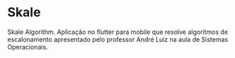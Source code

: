 # Skale
Skale Algorithm. Aplicação no flutter para mobile que resolve algoritmos de escalonamento apresentado pelo professor André Luiz na aula de Sistemas Operacionais.
